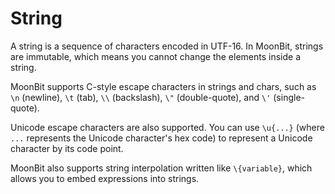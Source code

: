 # String

A string is a sequence of characters encoded in UTF-16. In MoonBit, strings are immutable,
which means you cannot change the elements inside a string.

MoonBit supports C-style escape characters in strings and chars, such as `\n` (newline),
`\t` (tab), `\\` (backslash), `\"` (double-quote), and `\'` (single-quote).

Unicode escape characters are also supported. You can use `\u{...}` (where `...` represents
the Unicode character's hex code) to represent a Unicode character by its code point.

MoonBit also supports string interpolation written like `\{variable}`, which allows you to embed expressions into strings.

